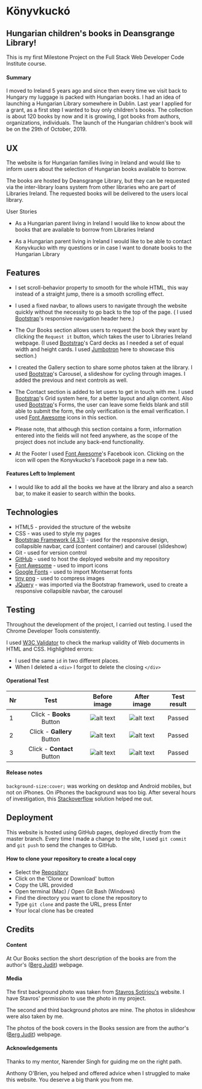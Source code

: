 # Könyvkuckó
## Hungarian children's books in Deansgrange Library!

This is my first Milestone Project on the Full Stack Web Developer Code Institute course.

#### Summary

I moved to Ireland 5 years ago and since then every time we visit back to Hungary my luggage is packed with Hungarian books. I had an idea of launching a Hungarian Library somewhere in Dublin. Last year I applied for a grant, as a first step I wanted to buy only children's books. The collection is about 120 books by now and it is growing, I got books from authors, organizations, individuals. The launch of the Hungarian children's book will be on the 29th of October, 2019.

## UX

The website is for Hungarian families living in Ireland and would like to inform users about the selection of Hungarian books available to borrow.

The books are hosted by Deansgrange Library, but they can be requested via the inter-library loans system from other libraries who are part of Libraries Ireland. The requested books will be delivered to the users local library.

User Stories

* As a Hungarian parent living in Ireland I would like to know about the books that are available to borrow from Libraries Ireland

* As a Hungarian parent living in Ireland I would like to be able to contact Konyvkucko with my questions or in case I want to donate books to the Hungarian Library

## Features

* I set scroll-behavior property to smooth for the whole HTML, this way instead of a straight jump, there is a smooth scrolling effect.

* I used a fixed navbar, to allows users to navigate through the website quickly without the necessity to go back to the top of the page. ( I used [Bootstrap](https://getbootstrap.com/docs/4.3/components/navbar/)'s responsive navigation header here.)

* The Our Books section allows users to request the book they want by clicking the `Request it` button, which takes the user to Libraries Ireland webpage. (I used [Bootstrap](https://getbootstrap.com/docs/4.0/components/card/)'s Card decks as I needed a set of equal width and height cards. I used [Jumbotron](https://getbootstrap.com/docs/4.0/components/jumbotron/) here to showcase this section.)

* I created the Gallery section to share some photos taken at the library. I used [Bootstrap](https://getbootstrap.com/docs/4.0/components/carousel/)'s Carousel, a slideshow for cycling through images. I added the previous and next controls as well.

* The Contact section is added to let users to get in touch with me. I used [Bootstrap](https://getbootstrap.com/docs/4.0/layout/grid/)'s Grid system here, for a better layout and align content. Also used [Bootstrap](https://getbootstrap.com/docs/4.1/components/forms/)'s Forms, the user can leave some fields blank and still able to submit the form, the only verification is the email verification. I used [Font Awesome](https://fontawesome.com/icons/envelope-open-text) icons in this section.

* Please note, that although this section contains a form, information entered into the fields will not feed anywhere, as the scope of the project does not include any back-end functionality.

* At the Footer I used [Font Awesome](https://fontawesome.com/icons/facebook-square)'s Facebook icon. Clicking on the icon will open the Konyvkucko's Facebook page in a new tab.

#### Features Left to Implement

* I would like to add all the books we have at the library and also a search bar, to make it easier to search within the books.


## Technologies

* HTML5 - provided the structure of the website
* CSS - was used to style my pages
* [Bootstrap Framework (4.3.1)](https://getbootstrap.com/) - used for the responsive design, collapsible navbar, card (content container) and carousel (slideshow)
* Git - used for version control
* [GitHub](https://github.com/) - used to host the deployed website and my repository
* [Font Awesome](https://fontawesome.com/) - used to import icons
* [Google Fonts](https://fonts.google.com/) - used to import Montserrat fonts
* [tiny png](https://tinypng.com/) - used to compress images
* [JQuery](https://getbootstrap.com/docs/4.1/getting-started/introduction/) - was imported via the Bootstrap framework, used to create a responsive collapsible navbar, the carousel
    
## Testing

Throughout the development of the project, I carried out testing. I used the Chrome Developer Tools consistently.

I used [W3C Validator](https://validator.w3.org/) to check the markup validity of Web documents in HTML and CSS. Highlighted errors:
* I used the same `id` in two different places.
* When I deleted a `<div>` I forgot to delete the closing `</div>`

#### Operational Test

| Nr | Test          | Before image  | After image  | Test result |
| ---|:-------------:| :-----:| :-----:| :-----:|
| 1 | Click - **Books** Button      |    ![alt text](https://github.com/taikatta/Milestone1-Konyvkucko/blob/master/assets/images/Home.png "Home") |![alt text](https://github.com/taikatta/Milestone1-Konyvkucko/blob/master/assets/images/books_after.png "Books") | Passed |
| 2 | Click - **Gallery** Button      |   ![alt text](https://github.com/taikatta/Milestone1-Konyvkucko/blob/master/assets/images/Home.png "Home") |![alt text](https://github.com/taikatta/Milestone1-Konyvkucko/blob/master/assets/images/Gallery_after.png "Gallery") |Passed |
| 3 | Click - **Contact** Button      |   ![alt text](https://github.com/taikatta/Milestone1-Konyvkucko/blob/master/assets/images/Home.png "Home")|![alt text](https://github.com/taikatta/Milestone1-Konyvkucko/blob/master/assets/images/Contact_after.png "Contact") |Passed |

#### Release notes
`background-size:cover;` was working on desktop and Android mobiles, but not on iPhones. On iPhones the background was too big. After several hours of investigation, this [Stackoverflow](https://stackoverflow.com/questions/24154666/background-size-cover-not-working-on-ios) solution helped me out.

## Deployment

This website is hosted using GitHub pages, deployed directly from the master branch. Every time I made a change to the site, I used `git commit` and `git push` to send the changes to GitHub.

#### How to clone your repository to create a local copy
* Select the [Repository](https://github.com/taikatta/Milestone1-Konyvkucko)
* Click on the 'Clone or Download' button
* Copy the URL provided
* Open terminal (Mac) / Open Git Bash (Windows) 
* Find the directory you want to clone the repository to
* Type `git clone` and paste the URL, press Enter
* Your local clone has be created

## Credits

#### Content

At Our Books section the short description of the books are from the author's ([Berg Judit](https://www.bergjudit.hu/)) webpage.

#### Media

The first background photo was taken from [Stavros Sotiriou's](https://ssaphoto.co.uk/deansgrange-library) website. I have Stavros' permission to use the photo in my project.

The second and third background photos are mine. The photos in slideshow were also taken by me.

The photos of the book covers in the Books session are from the author's ([Berg Judit](https://www.bergjudit.hu/)) webpage. 

#### Acknowledgements

Thanks to my mentor, Narender Singh for guiding me on the right path.

Anthony O'Brien, you helped and offered advice when I struggled to make this website. You deserve a big thank you from me.
